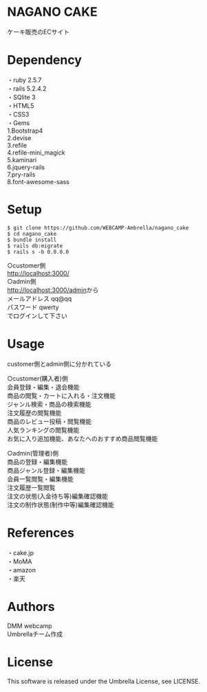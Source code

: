
# NAGANO CAKE
ケーキ販売のECサイト


# Dependency
・ruby 2.5.7  
・rails 5.2.4.2  
・SQlite 3  
・HTML5  
・CSS3  
・Gems  
   1.Bootstrap4  
   2.devise  
   3.refile  
   4.refile-mini_magick  
   5.kaminari  
   6.jquery-rails  
   7.pry-rails  
   8.font-awesome-sass  


# Setup
    $ git clone https://github.com/WEBCAMP-Ambrella/nagano_cake
    $ cd nagano_cake
    $ bundle install
    $ rails db:migrate
    $ rails s -b 0.0.0.0

○customer側  
<http://localhost:3000/>  
○admin側  
<http://localhost:3000/admin>から  
メールアドレス  qq@qq  
パスワード     qwerty  
でログインして下さい  


# Usage
customer側とadmin側に分かれている    

○customer(購入者)側  
会員登録・編集・退会機能  
商品の閲覧・カートに入れる・注文機能  
ジャンル検索・商品の検索機能  
注文履歴の閲覧機能  
商品のレビュー投稿・閲覧機能  
人気ランキングの閲覧機能  
お気に入り追加機能、あなたへのおすすめ商品閲覧機能  

○admin(管理者)側  
商品の登録・編集機能  
商品ジャンル登録・編集機能  
会員一覧閲覧・編集機能  
注文履歴一覧閲覧  
注文の状態(入金待ち等)編集確認機能  
注文の制作状態(制作中等)編集確認機能  


# References
・cake.jp  
・MoMA  
・amazon  
・楽天  

# Authors
DMM webcamp  
Umbrellaチーム作成  


# License
This software is released under the Umbrella License, see LICENSE.


